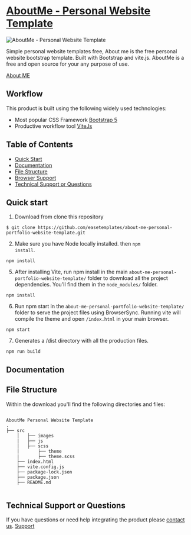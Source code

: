 # [AboutMe - Personal Website Template](https://easetemplate.com/)

![AboutMe - Personal Website Template](https://user-images.githubusercontent.com/30169935/231987845-1895e4ac-b07d-4d1f-b2b1-f9731b5adcc4.jpg)

Simple personal website templates free, About me is the free personal website bootstrap template. Built with Bootstrap and vite.js.
AboutMe is a free and open source for your any purpose of use. 

[About ME](https://easetemplate.com/)

## Workflow

This product is built using the following widely used technologies:

- Most popular CSS Framework [Bootstrap 5](https://getbootstrap.com/)
- Productive workflow tool [ViteJs](https://vitejs.dev/)
 

## Table of Contents

* [Quick Start](#quick-start)
* [Documentation](#documentation)
* [File Structure](#file-structure)
* [Browser Support](#browser-support)
* [Technical Support or Questions](#technical-support-or-questions)


## Quick start

1. Download from clone this repository

```
$ git clone https://github.com/easetemplates/about-me-personal-portfolio-website-template.git
```

2. Make sure you have Node locally installed. then <code>npm install</code>.

```
npm install
```

5. After installing Vite, run npm install in the main `about-me-personal-portfolio-website-template/` folder to download all the project dependencies. You'll find them in the `node_modules/` folder.

```
npm install
```

6. Run npm start in the `about-me-personal-portfolio-website-template/` folder to serve the project files using BrowserSync. Running vite will compile the theme and open `/index.html` in your main browser.

```
npm start
```
7. Generates a /dist directory with all the production files.

```
npm run build
```


## Documentation




## File Structure
Within the download you'll find the following directories and files:

```

AboutMe Personal Website Template
.
├── src
    │   ├── images
    |   ├── js
    │   ├── scss
    |       ├── theme
    |       ├── theme.scss
    ├── index.html
    ├── vite.config.js
    ├── package-lock.json
    ├── package.json
    ├── README.md


```


## Technical Support or Questions

If you have questions or need help integrating the product please [contact us](https://easetemplate.com/).
[Support](https://easetemplate.com/)
